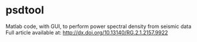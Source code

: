 # psdtool
Matlab code, with GUI, to perform power spectral density from seismic data
Full article available at: http://dx.doi.org/10.13140/RG.2.1.2157.9922

